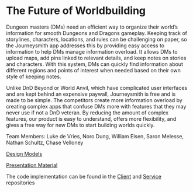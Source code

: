 # The Future of Worldbuilding

Dungeon masters (DMs) need an efficient way to organize their world’s information for smooth Dungeons and Dragons gameplay. Keeping track of storylines, characters, locations, and rules can be challenging on paper, so the Journeysmith app addresses this by providing easy access to information to help DMs manage information overload. It allows DMs to upload maps, add pins linked to relevant details, and keep notes on stories and characters. With this system, DMs can quickly find information about different regions and points of interest when needed based on their own style of keeping notes.

Unlike DnD Beyond or World Anvil, which have complicated user interfaces and are kept behind an expensive paywall, Journeysmith is free and is made to be simple. The competitors create more information overload by creating complex apps that confuse DMs more with features that they may never use if not a DnD veteran. By reducing the amount of complex features, our product is easy to understand, offers more flexibility, and gives a free way for new DMs to start building worlds quickly. 
 
Team Members:
Luke de Vries, Noro Dung, William Elsen, Saron Melesse, Nathan Schultz, Chase Velloney

[Design Models]([url](https://github.com/calvin-cs262-fall2024-teamJ/Project/blob/Organizing-project-repo-and-adding-proper-links-to-read.md/design.md))

[Presentation Material ]([url](https://github.com/calvin-cs262-fall2024-teamJ/Project/blob/Organizing-project-repo-and-adding-proper-links-to-read.md/presentations/Journeysmith%20First%20Presentation.pptx))

The code implementation can be found in the [Client]([url](https://github.com/calvin-cs262-fall2024-teamJ/Client)) and [Service]([url](https://github.com/calvin-cs262-fall2024-teamJ/Service)) repositories

